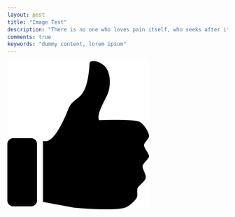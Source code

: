```yaml
---
layout: post
title: "Image Test"
description: "There is no one who loves pain itself, who seeks after it and wants to have it, simply because it is pain..."
comments: true
keywords: "dummy content, lorem ipsum"
---
```

<img src="./img/ThumbsUp.png">
